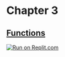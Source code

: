 # Chapter 3
## [Functions](https://benlauwens.github.io/ThinkJulia.jl/latest/book.html#chap03)

[![Run on Replit.com](https://replit.com/badge/github/yashppawar/ThinkJuliaExercises.jl)](https://replit.com/@yashpawar/ThinkJuliaExercisesjl#Chapter3/README.md)